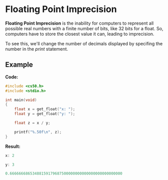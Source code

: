 # Floating Point Imprecision

**Floating Point Imprecision** is the inability for computers to represent all possible real numbers with a finite number of bits, like 32 bits for a float. So, computers have to store the closest value it can, leading to imprecision.

To see this, we'll change the number of decimals displayed by specifing the number in the _print_ statement.

## Example

**Code:**

```c
#include <cs50.h>
#include <stdio.h>

int main(void)
{
    float x = get_float("x: ");
    float y = get_float("y: ");

    float z = x / y;

    printf("%.50f\n", z);
}
```

**Result:**

```c
x: 2

y: 3

0.66666668653488159179687500000000000000000000000000
```
